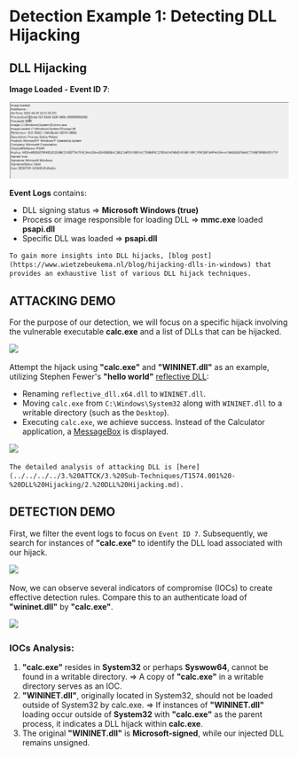 # **Detection Example 1: Detecting DLL Hijacking**

## **DLL Hijacking**

**Image Loaded - Event ID 7**:

![](../6.%20Image/Pasted%20image%2020250616135209.png)

**Event Logs** contains:
- DLL signing status => **Microsoft Windows (true)**
- Process or image responsible for loading DLL => **mmc.exe** loaded **psapi.dll**
- Specific DLL was loaded => **psapi.dll**

```ad-info
To gain more insights into DLL hijacks, [blog post](https://www.wietzebeukema.nl/blog/hijacking-dlls-in-windows) that provides an exhaustive list of various DLL hijack techniques.
```

## **ATTACKING DEMO**
For the purpose of our detection, we will focus on a specific hijack involving the vulnerable executable **calc.exe** and a list of DLLs that can be hijacked.

![](../../../3.%20ATT&CK/Image/Pasted%20image%2020250504185047.png)

Attempt the hijack using **"calc.exe"** and **"WININET.dll"** as an example, utilizing Stephen Fewer's **"hello world"** [reflective DLL](https://github.com/stephenfewer/ReflectiveDLLInjection/tree/master/bin):
- Renaming `reflective_dll.x64.dll` to `WININET.dll`.
- Moving `calc.exe` from `C:\Windows\System32` along with `WININET.dll` to a writable directory (such as the `Desktop`).
- Executing `calc.exe`, we achieve success.
Instead of the Calculator application, a [MessageBox](https://learn.microsoft.com/en-us/windows/win32/api/winuser/nf-winuser-messageboxa) is displayed.

![](../../../3.%20ATT&CK/Image/Pasted%20image%2020250507232754.png)

```ad-note
The detailed analysis of attacking DLL is [here](../../../../3.%20ATTCK/3.%20Sub-Techniques/T1574.001%20-%20DLL%20Hijacking/2.%20DLL%20Hijacking.md).
```
## **DETECTION DEMO**
First, we filter the event logs to focus on `Event ID 7`.
Subsequently, we search for instances of **"calc.exe"** to identify the DLL load associated with our hijack.

![](../../../3.%20ATT&CK/Image/Pasted%20image%2020250508003421.png)

Now, we can observe several indicators of compromise (IOCs) to create effective detection rules. Compare this to an authenticate load of **"wininet.dll"** by **"calc.exe"**.

![](../../../3.%20ATT&CK/Image/Pasted%20image%2020250508003522.png)

### **IOCs Analysis:**
1. **"calc.exe"** resides in **System32** or perhaps **Syswow64**, cannot be found in a writable directory. 
	=> A copy of **"calc.exe"** in a writable directory serves as an IOC.
2. **"WININET.dll"**, originally located in System32, should not be loaded outside of System32 by calc.exe. 
	=> If instances of **"WININET.dll"** loading occur outside of **System32** with **"calc.exe"** as the parent process, it indicates a DLL hijack within **calc.exe**.
3. The original **"WININET.dll"** is **Microsoft-signed**, while our injected DLL remains unsigned.